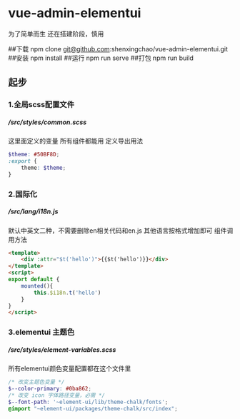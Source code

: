 # vue-admin-elementui
为了简单而生
还在搭建阶段，慎用

##下载
npm clone git@github.com:shenxingchao/vue-admin-elementui.git
##安装
npm install
##运行
npm run serve
##打包
npm run build

## 起步
### 1.全局scss配置文件
##### /src/styles/common.scss
这里面定义的变量 所有组件都能用 定义导出用法
```scss
$theme: #50BF8D;
:export {
    theme: $theme;
}
```

### 2.国际化
##### /src/lang/i18n.js
默认中英文二种，不需要删除en相关代码和en.js
其他语言按格式增加即可
组件调用方法
```html
<template>
	<div :attr="$t('hello')">{{$t('hello')}}</div>
</template>
<script>
export default {
	mounted(){
		this.$i18n.t('hello')
	}
}
</script>
```

### 3.elementui 主题色
##### /src/styles/element-variables.scss
所有elementui颜色变量配置都在这个文件里
```scss
/* 改变主题色变量 */
$--color-primary: #0ba862;
/* 改变 icon 字体路径变量，必需 */
$--font-path: '~element-ui/lib/theme-chalk/fonts';
@import "~element-ui/packages/theme-chalk/src/index";
```
